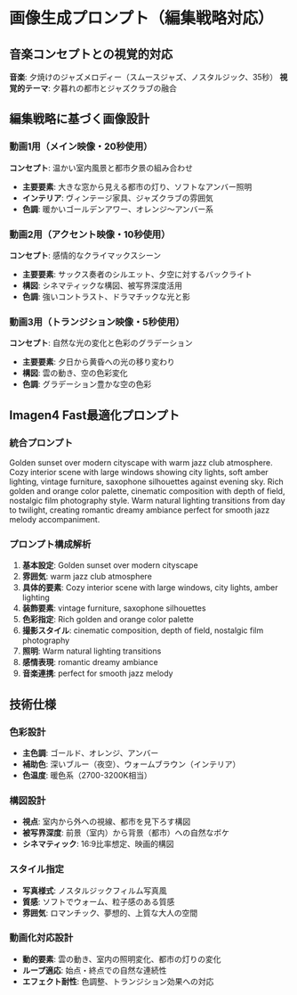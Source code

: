 # 画像生成プロンプト（編集戦略対応）

## 音楽コンセプトとの視覚的対応
**音楽**: 夕焼けのジャズメロディー（スムースジャズ、ノスタルジック、35秒）
**視覚的テーマ**: 夕暮れの都市とジャズクラブの融合

## 編集戦略に基づく画像設計

### 動画1用（メイン映像・20秒使用）
**コンセプト**: 温かい室内風景と都市夕景の組み合わせ
- **主要要素**: 大きな窓から見える都市の灯り、ソフトなアンバー照明
- **インテリア**: ヴィンテージ家具、ジャズクラブの雰囲気
- **色調**: 暖かいゴールデンアワー、オレンジ～アンバー系

### 動画2用（アクセント映像・10秒使用）
**コンセプト**: 感情的なクライマックスシーン
- **主要要素**: サックス奏者のシルエット、夕空に対するバックライト
- **構図**: シネマティックな構図、被写界深度活用
- **色調**: 強いコントラスト、ドラマチックな光と影

### 動画3用（トランジション映像・5秒使用）
**コンセプト**: 自然な光の変化と色彩のグラデーション
- **主要要素**: 夕日から黄昏への光の移り変わり
- **構図**: 雲の動き、空の色彩変化
- **色調**: グラデーション豊かな空の色彩

## Imagen4 Fast最適化プロンプト

### 統合プロンプト
Golden sunset over modern cityscape with warm jazz club atmosphere. Cozy interior scene with large windows showing city lights, soft amber lighting, vintage furniture, saxophone silhouettes against evening sky. Rich golden and orange color palette, cinematic composition with depth of field, nostalgic film photography style. Warm natural lighting transitions from day to twilight, creating romantic dreamy ambiance perfect for smooth jazz melody accompaniment.

### プロンプト構成解析
1. **基本設定**: Golden sunset over modern cityscape
2. **雰囲気**: warm jazz club atmosphere
3. **具体的要素**: Cozy interior scene with large windows, city lights, amber lighting
4. **装飾要素**: vintage furniture, saxophone silhouettes
5. **色彩指定**: Rich golden and orange color palette
6. **撮影スタイル**: cinematic composition, depth of field, nostalgic film photography
7. **照明**: Warm natural lighting transitions
8. **感情表現**: romantic dreamy ambiance
9. **音楽連携**: perfect for smooth jazz melody

## 技術仕様

### 色彩設計
- **主色調**: ゴールド、オレンジ、アンバー
- **補助色**: 深いブルー（夜空）、ウォームブラウン（インテリア）
- **色温度**: 暖色系（2700-3200K相当）

### 構図設計
- **視点**: 室内から外への視線、都市を見下ろす構図
- **被写界深度**: 前景（室内）から背景（都市）への自然なボケ
- **シネマティック**: 16:9比率想定、映画的構図

### スタイル指定
- **写真様式**: ノスタルジックフィルム写真風
- **質感**: ソフトでウォーム、粒子感のある質感
- **雰囲気**: ロマンチック、夢想的、上質な大人の空間

### 動画化対応設計
- **動的要素**: 雲の動き、室内の照明変化、都市の灯りの変化
- **ループ適応**: 始点・終点での自然な連続性
- **エフェクト耐性**: 色調整、トランジション効果への対応